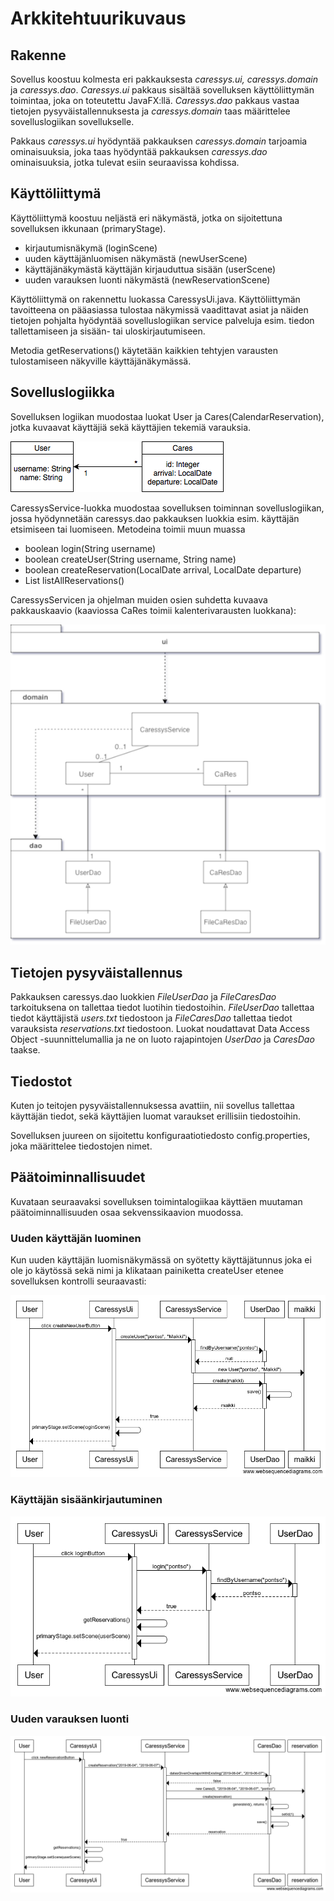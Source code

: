 # Arkkitehtuurikuvaus
## Rakenne
Sovellus koostuu kolmesta eri pakkauksesta _caressys.ui, caressys.domain_ ja _caressys.dao_. _Caressys.ui_ pakkaus sisältää sovelluksen käyttöliittymän toimintaa, joka on toteutettu JavaFX:llä. _Caressys.dao_ pakkaus vastaa tietojen pysyväistallennuksesta ja _caressys.domain_ taas määrittelee sovelluslogiikan sovellukselle. 

Pakkaus _caressys.ui_ hyödyntää pakkauksen _caressys.domain_ tarjoamia ominaisuuksia, joka taas hyödyntää pakkauksen _caressys.dao_ ominaisuuksia, jotka tulevat esiin seuraavissa kohdissa.

## Käyttöliittymä

Käyttöliittymä koostuu neljästä eri näkymästä, jotka on sijoitettuna sovelluksen ikkunaan (primaryStage).
- kirjautumisnäkymä (loginScene)
- uuden käyttäjänluomisen näkymästä (newUserScene)
- käyttäjänäkymästä käyttäjän kirjauduttua sisään (userScene)
- uuden varauksen luonti näkymästä (newReservationScene)

Käyttöliittymä on rakennettu luokassa CaressysUi.java. Käyttöliittymän tavoitteena on pääasiassa tulostaa näkymissä vaadittavat asiat ja näiden tietojen pohjalta hyödyntää sovelluslogiikan service palveluja esim. tiedon tallettamiseen ja sisään- tai uloskirjautumiseen.

Metodia getReservations() käytetään kaikkien tehtyjen varausten tulostamiseen näkyville käyttäjänäkymässä.

## Sovelluslogiikka
Sovelluksen logiikan muodostaa luokat User ja Cares(CalendarReservation), jotka kuvaavat käyttäjiä sekä käyttäjien tekemiä varauksia.

<img src= "https://github.com/lankku1/ot-harjoitustyo/blob/master/dokumentaatio/kuvat/Untitled%20Diagram.png">

CaressysService-luokka muodostaa sovelluksen toiminnan sovelluslogiikan, jossa hyödynnetään caressys.dao pakkauksen luokkia esim. käyttäjän etsimiseen tai luomiseen. Metodeina toimii muun muassa
- boolean login(String username)
- boolean createUser(String username, String name)
- boolean createReservation(LocalDate arrival, LocalDate departure)
- List<Cares> listAllReservations()

CaressysServicen ja ohjelman muiden osien suhdetta kuvaava pakkauskaavio (kaaviossa CaRes toimii kalenterivarausten luokkana):

<img src= "https://github.com/lankku1/ot-harjoitustyo/blob/master/dokumentaatio/kuvat/pakkauskaavioSovelluksesta.png">

## Tietojen pysyväistallennus
Pakkauksen caressys.dao luokkien _FileUserDao_ ja _FileCaresDao_ tarkoituksena on tallettaa tiedot luotihin tiedostoihin. _FileUserDao_ tallettaa tiedot käyttäjistä _users.txt_ tiedostoon ja _FileCaresDao_ tallettaa tiedot varauksista _reservations.txt_ tiedostoon. Luokat noudattavat Data Access Object -suunnittelumallia ja ne on luoto rajapintojen _UserDao_ ja _CaresDao_ taakse.

## Tiedostot
Kuten jo teitojen pysyväistallennuksessa avattiin, nii sovellus tallettaa käyttäjän tiedot, sekä käyttäjien luomat varaukset erillisiin tiedostoihin.

Sovelluksen juureen on sijoitettu konfiguraatiotiedosto config.properties, joka määrittelee tiedostojen nimet.

## Päätoiminnallisuudet

Kuvataan seuraavaksi sovelluksen toimintalogiikaa käyttäen muutaman päätoiminnallisuuden osaa sekvenssikaavion muodossa.

### Uuden käyttäjän luominen

Kun uuden käyttäjän luomisnäkymässä on syötetty käyttäjätunnus joka ei ole jo käytössä sekä nimi ja klikataan painiketta createUser etenee sovelluksen kontrolli seuraavasti:

<img src= "https://github.com/lankku1/ot-harjoitustyo/blob/master/dokumentaatio/kuvat/newUser.png">

### Käyttäjän sisäänkirjautuminen
<img src= "https://github.com/lankku1/ot-harjoitustyo/blob/master/dokumentaatio/kuvat/userLogin.png">

### Uuden varauksen luonti
<img src= "https://github.com/lankku1/ot-harjoitustyo/blob/master/dokumentaatio/kuvat/createNewReservation.png">
